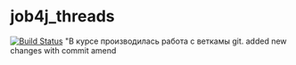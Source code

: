 # job4j_threads
[![Build Status](https://travis-ci.com/fortncom/job4j_threads.svg?branch=master)](https://travis-ci.com/fortncom/job4j_threads)
"В курсе производилась работа с веткамы git.
added new changes with commit amend